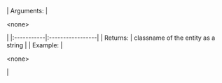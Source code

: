 | Arguments: | 

&lt;none&gt;

 |
|:-----------|:-----------------|
| Returns:   | classname of the entity as a string |
| Example:   | 

&lt;none&gt;

 |